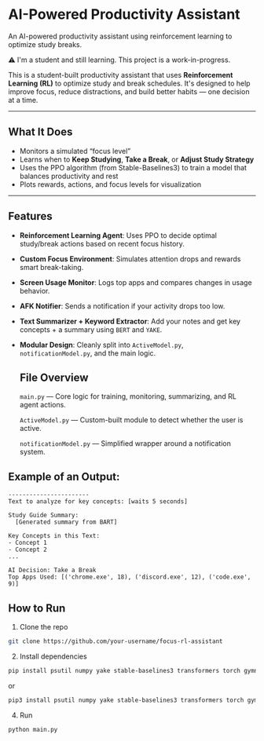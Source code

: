 # AI-Powered Productivity Assistant
An AI-powered productivity assistant using reinforcement learning to optimize study breaks.

⚠️ I'm a student and still learning. This project is a work-in-progress.

This is a student-built productivity assistant that uses **Reinforcement Learning (RL)** to optimize study and break schedules. It's designed to help improve focus, reduce distractions, and build better habits — one decision at a time.

---

## What It Does

- Monitors a simulated “focus level”
- Learns when to **Keep Studying**, **Take a Break**, or **Adjust Study Strategy**
- Uses the PPO algorithm (from Stable-Baselines3) to train a model that balances productivity and rest
- Plots rewards, actions, and focus levels for visualization

---
## Features

- **Reinforcement Learning Agent**: Uses PPO to decide optimal study/break actions based on recent focus history.
- **Custom Focus Environment**: Simulates attention drops and rewards smart break-taking.
- **Screen Usage Monitor**: Logs top apps and compares changes in usage behavior.
- **AFK Notifier**: Sends a notification if your activity drops too low.
- **Text Summarizer + Keyword Extractor**: Add your notes and get key concepts + a summary using `BERT` and `YAKE`.
- **Modular Design**: Cleanly split into `ActiveModel.py`, `notificationModel.py`, and the main logic.

  ## File Overview
    `main.py` — Core logic for training, monitoring, summarizing, and RL agent actions.

   `ActiveModel.py` — Custom-built module to detect whether the user is active.

    `notificationModel.py` — Simplified wrapper around a notification system.

## Example of an Output:
```
-----------------------
Text to analyze for key concepts: [waits 5 seconds]

Study Guide Summary:
  [Generated summary from BART]

Key Concepts in this Text:
- Concept 1
- Concept 2
...

AI Decision: Take a Break
Top Apps Used: [('chrome.exe', 18), ('discord.exe', 12), ('code.exe', 9)]
```
## How to Run

1. Clone the repo
```bash
git clone https://github.com/your-username/focus-rl-assistant
```
2. Install dependencies
```bash
pip install psutil numpy yake stable-baselines3 transformers torch gymnasium inputimeout
```
or
```bash
pip3 install psutil numpy yake stable-baselines3 transformers torch gymnasium inputimeout
```
4. Run 
```bash
python main.py
```
